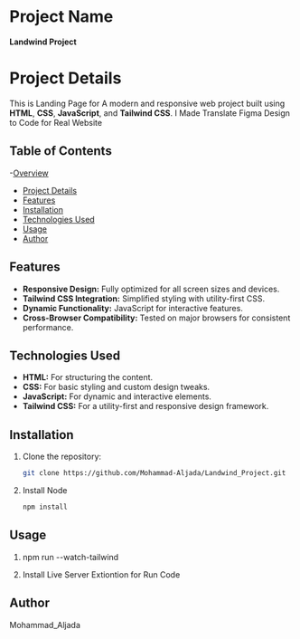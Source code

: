 # Project Name

**Landwind Project**

# Project Details
This is Landing Page for A modern and responsive web project built using **HTML**, **CSS**, **JavaScript**, and **Tailwind CSS**. I Made Translate Figma Design to Code for Real Website
## Table of Contents

-[Overview](#overview)

- [Project Details](#technologies)
- [Features](#features)
- [Installation](#installation)
- [Technologies Used](#technologies)
- [Usage](#usage)
- [Author](#author)

## Features
- **Responsive Design:** Fully optimized for all screen sizes and devices.  
- **Tailwind CSS Integration:** Simplified styling with utility-first CSS.  
- **Dynamic Functionality:** JavaScript for interactive features.  
- **Cross-Browser Compatibility:** Tested on major browsers for consistent performance.  

## Technologies Used
- **HTML:** For structuring the content.  
- **CSS:** For basic styling and custom design tweaks.  
- **JavaScript:** For dynamic and interactive elements.  
- **Tailwind CSS:** For a utility-first and responsive design framework.  

## Installation
1. Clone the repository:  
   ```bash
   git clone https://github.com/Mohammad-Aljada/Landwind_Project.git

2. Install Node 
   ```bash
   npm install
   ```

## Usage
1.  npm run --watch-tailwind

2. Install Live Server Extiontion for Run Code

## Author
Mohammad_Aljada
